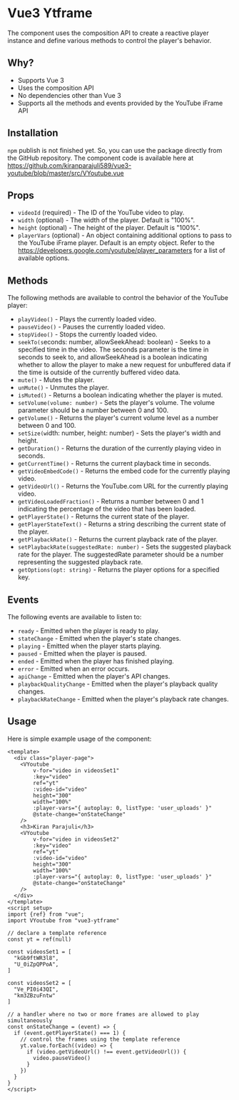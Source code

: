 # Vue3 Ytframe
The component uses the composition API to create a reactive player instance and define various methods to control the player's behavior.

## Why?
- Supports Vue 3
- Uses the composition API
- No dependencies other than Vue 3
- Supports all the methods and events provided by the YouTube iFrame API

## Installation
`npm` publish is not finished yet. So, you can use the package directly from the GitHub repository. The component code is available here at https://github.com/kiranparajuli589/vue3-youtube/blob/master/src/VYoutube.vue

## Props
- `videoId` (required) - The ID of the YouTube video to play.
- `width` (optional) - The width of the player. Default is "100%".
- `height` (optional) - The height of the player. Default is "100%".
- `playerVars` (optional) - An object containing additional options to pass to the YouTube iFrame player. Default is an empty object. Refer to the https://developers.google.com/youtube/player_parameters for a list of available options.

## Methods
The following methods are available to control the behavior of the YouTube player:

- `playVideo()` - Plays the currently loaded video.
- `pauseVideo()` - Pauses the currently loaded video.
- `stopVideo()` - Stops the currently loaded video.
- `seekTo(s`econds: number, allowSeekAhead: boolean) - Seeks to a specified time in the video. The seconds parameter is the time in seconds to seek to, and allowSeekAhead is a boolean indicating whether to allow the player to make a new request for unbuffered data if the time is outside of the currently buffered video data.
- `mute()` - Mutes the player.
- `unMute()` - Unmutes the player.
- `isMuted()` - Returns a boolean indicating whether the player is muted.
- `setVolume(volume: number)` - Sets the player's volume. The volume parameter should be a number between 0 and 100.
- `getVolume()` - Returns the player's current volume level as a number between 0 and 100.
- `setSize(w`idth: number, height: number) - Sets the player's width and height.
- `getDuration()` - Returns the duration of the currently playing video in seconds.
- `getCurrentTime()` - Returns the current playback time in seconds.
- `getVideoEmbedCode()` - Returns the embed code for the currently playing video.
- `getVideoUrl()` - Returns the YouTube.com URL for the currently playing video.
- `getVideoLoadedFraction()` - Returns a number between 0 and 1 indicating the percentage of the video that has been loaded.
- `getPlayerState()` - Returns the current state of the player.
- `getPlayerStateText()` - Returns a string describing the current state of the player.
- `getPlaybackRate()` - Returns the current playback rate of the player.
- `setPlaybackRate(suggestedRate: number)` - Sets the suggested playback rate for the player. The suggestedRate parameter should be a number representing the suggested playback rate.
- `getOptions(opt: string)` - Returns the player options for a specified key.

## Events
The following events are available to listen to:

- `ready` - Emitted when the player is ready to play.
- `stateChange` - Emitted when the player's state changes.
- `playing` - Emitted when the player starts playing.
- `paused` - Emitted when the player is paused.
- `ended` - Emitted when the player has finished playing.
- `error` - Emitted when an error occurs.
- `apiChange` - Emitted when the player's API changes.
- `playbackQualityChange` - Emitted when the player's playback quality changes.
- `playbackRateChange` - Emitted when the player's playback rate changes.

## Usage
Here is simple example usage of the component:

```vue
<template>
  <div class="player-page">
    <VYoutube
        v-for="video in videosSet1"
        :key="video"
        ref="yt"
        :video-id="video"
        height="300"
        width="100%"
        :player-vars="{ autoplay: 0, listType: 'user_uploads' }"
        @state-change="onStateChange"
    />
    <h3>Kiran Parajuli</h3>
    <VYoutube
        v-for="video in videosSet2"
        :key="video"
        ref="yt"
        :video-id="video"
        height="300"
        width="100%"
        :player-vars="{ autoplay: 0, listType: 'user_uploads' }"
        @state-change="onStateChange"
    />
  </div>
</template>
<script setup>
import {ref} from "vue";
import VYoutube from "vue3-ytframe"

// declare a template reference
const yt = ref(null)

const videosSet1 = [
  "kGb9ftWR3l8",
  "U_0iZpQPPoA",
]

const videosSet2 = [
  "Ve_PI0i43QI",
  "km3ZBzuFntw"
]

// a handler where no two or more frames are allowed to play simultaneously
const onStateChange = (event) => {
  if (event.getPlayerState() === 1) {
    // control the frames using the template reference
    yt.value.forEach((video) => {
      if (video.getVideoUrl() !== event.getVideoUrl()) {
        video.pauseVideo()
      }
    })
  }
}
</script>
```
